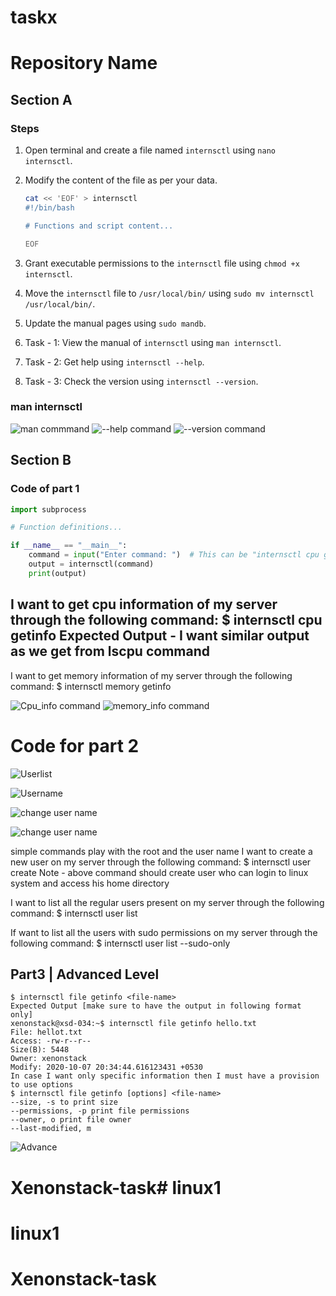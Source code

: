 # taskx
# Repository Name

## Section A

### Steps

1. Open terminal and create a file named `internsctl` using `nano internsctl`.
2. Modify the content of the file as per your data.

    ```bash
    cat << 'EOF' > internsctl
    #!/bin/bash

    # Functions and script content...

    EOF
    ```

3. Grant executable permissions to the `internsctl` file using `chmod +x internsctl`.
4. Move the `internsctl` file to `/usr/local/bin/` using `sudo mv internsctl /usr/local/bin/`.
5. Update the manual pages using `sudo mandb`.
6. Task - 1: View the manual of `internsctl` using `man internsctl`.
7. Task - 2: Get help using `internsctl --help`.
8. Task - 3: Check the version using `internsctl --version`.

### man internsctl
![man commmand](./images/man_command.png)
![--help command](./images/help.png)
![--version command](./images/version.png)

## Section B

### Code of part 1

```python
import subprocess

# Function definitions...

if __name__ == "__main__":
    command = input("Enter command: ")  # This can be "internsctl cpu getinfo" or "internsctl memory getinfo"
    output = internsctl(command)
    print(output)
```

I want to get cpu information of my server through the following command:
$ internsctl cpu getinfo
Expected Output -
I want similar output as we get from lscpu command
---
I want to get memory information of my server through the following command:
$ internsctl memory getinfo

![Cpu_info command](./images/cpu_info.png)
![memory_info command](./images/memory_info.png)

# Code for part 2

![Userlist](./images/userlists%20.png)

![Username](./images/username.png)

![change user name](./images/list.png)

![change user name](./images/list2.png)


simple commands play with the root and the user name
I want to create a new user on my server through the following command:
$ internsctl user create <username>
Note - above command should create user who can login to linux system and access his home
directory

I want to list all the regular users present on my server through the following command:
$ internsctl user list

If want to list all the users with sudo permissions on my server through the following command:
$ internsctl user list --sudo-only

## Part3 | Advanced Level
```By executing below command I want to get some information about a file
$ internsctl file getinfo <file-name>
Expected Output [make sure to have the output in following format only]
xenonstack@xsd-034:~$ internsctl file getinfo hello.txt
File: hellot.txt
Access: -rw-r--r--
Size(B): 5448
Owner: xenonstack
Modify: 2020-10-07 20:34:44.616123431 +0530
In case I want only specific information then I must have a provision to use options
$ internsctl file getinfo [options] <file-name>
--size, -s to print size
--permissions, -p print file permissions
--owner, o print file owner
--last-modified, m
```

![Advance](./images/task3.jpeg)

        
# Xenonstack-task# linux1
# linux1
# Xenonstack-task
